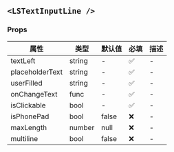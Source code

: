## `<LSTextInputLine />`

### Props

| 属性            | 类型   | 默认值 | 必填 | 描述 |
| --------------- | ------ | ------ | ---- | ---- |
| textLeft        | string | -      | ✅   | -    |
| placeholderText | string | -      | ✅   | -    |
| userFilled      | string | -      | ✅   | -    |
| onChangeText    | func   | -      | ✅   | -    |
| isClickable     | bool   | -      | ✅   | -    |
| isPhonePad      | bool   | false  | ❌   | -    |
| maxLength       | number | null   | ❌   | -    |
| multiline       | bool   | false  | ❌   | -    |
